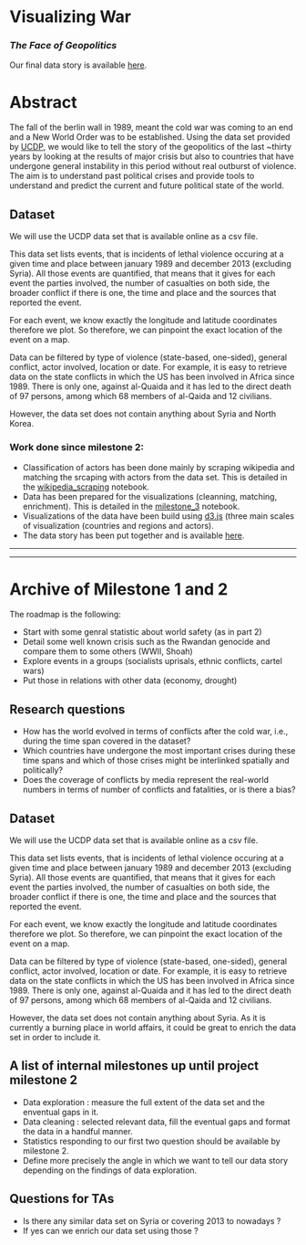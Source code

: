# Visualizing War
### *The Face of Geopolitics*

Our final data story is available [here](https://ucdp-world-conflicts.github.io).

# Abstract

The fall of the berlin wall in 1989, meant the cold war was coming to an end and a New World Order was to be established. Using the data set provided by [UCDP](http://ucdp.uu.se/downloads/), we would like to tell the story of the geopolitics of the last \~thirty years by looking at the results of major crisis but also to countries that have undergone general instability in this period without real outburst of violence. The aim is to understand past political crises and provide tools to understand and predict the current and future political state of the world.


## Dataset
We will use the UCDP data set that is available online as a csv file.

This data set lists events, that is incidents of lethal violence occuring at a given time and place between january 1989 and december 2013 (excluding Syria).  All those events are quantified, that means that it gives for each event the parties involved, the number of casualties on both side, the broader conflict if there is one, the time and place and the sources that reported the event.

For each event, we know exactly the longitude and latitude coordinates therefore we plot. So therefore, we can pinpoint the exact location of the event on a map.

Data can be filtered by type of violence (state-based, one-sided), general conflict, actor involved, location or date. For example, it is easy to retrieve data on the state conflicts in which the US has been involved in Africa since 1989. There is only one, against al-Quaida and it has led to the direct death of 97 persons, among which 68 members of al-Qaida and 12 civilians.

However, the data set does not contain anything about Syria and North Korea.

### Work done since milestone 2:
- Classification of actors has been done mainly by scraping wikipedia and matching the srcaping with actors from the data set. This is detailed in the [wikipedia_scraping](https://nbviewer.jupyter.org/github/armand33/applied_data_analysis_2017/blob/master/project/notebooks/wikipedia_scraping.ipynb?flush_cache=true) notebook.
- Data has been prepared for the visualizations (cleanning, matching, enrichment). This is detailed in the [milestone_3](https://nbviewer.jupyter.org/github/armand33/applied_data_analysis_2017/blob/master/project/notebooks/milestone_3.ipynb?flush_cache=true) notebook.
- Visualizations of the data have been build using [d3.js](https://d3js.org/) (three main scales of visualization (countries and regions and actors).
- The data story has been put together and is available [here](https://ucdp-world-conflicts.github.io).
_______________________________________________________
_______________________________________________________
# Archive of Milestone 1 and 2

The roadmap is the following:
- Start with some genral statistic about world safety (as in part 2)
- Detail some well known crisis such as the Rwandan genocide and compare them to some others (WWII, Shoah)
- Explore events in a groups (socialists uprisals, ethnic conflicts, cartel wars)
- Put those in relations with other data (economy, drought)

## Research questions
* How has the world evolved in terms of conflicts after the cold war, i.e., during the time span covered in the dataset?
* Which countries have undergone the most important crises during these time spans and which of those crises might be interlinked spatially and politically?
* Does the coverage of conflicts by media represent the real-world numbers in terms of number of conflicts and fatalities, or is there a bias?

## Dataset
We will use the UCDP data set that is available online as a csv file.

This data set lists events, that is incidents of lethal violence occuring at a given time and place between january 1989 and december 2013 (excluding Syria).  All those events are quantified, that means that it gives for each event the parties involved, the number of casualties on both side, the broader conflict if there is one, the time and place and the sources that reported the event.

For each event, we know exactly the longitude and latitude coordinates therefore we plot. So therefore, we can pinpoint the exact location of the event on a map.

Data can be filtered by type of violence (state-based, one-sided), general conflict, actor involved, location or date. For example, it is easy to retrieve data on the state conflicts in which the US has been involved in Africa since 1989. There is only one, against al-Quaida and it has led to the direct death of 97 persons, among which 68 members of al-Qaida and 12 civilians.

However, the data set does not contain anything about Syria. As it is currently a burning place in world affairs, it could be great to enrich the data set in order to include it.

## A list of internal milestones up until project milestone 2

- Data exploration : measure the full extent of the data set and the enventual gaps in it.
- Data cleaning : selected relevant data, fill the eventual gaps and format the data in a handful manner.
- Statistics responding to our first two question should be available by milestone 2.
- Define more precisely the angle in which we want to tell our data story depending on the findings of data exploration.

## Questions for TAs
- Is there any similar data set on Syria or covering 2013 to nowadays ?
- If yes can we enrich our data set using those ?
